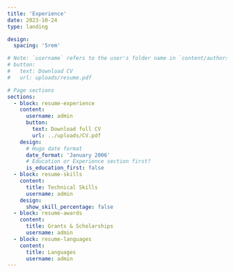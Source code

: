 ```yaml
---
title: 'Experience'
date: 2023-10-24
type: landing

design:
  spacing: '5rem'

# Note: `username` refers to the user's folder name in `content/authors/`
# button:
#   text: Download CV
#   url: uploads/resume.pdf

# Page sections
sections:  
  - block: resume-experience
    content:
      username: admin
      button:
        text: Download full CV
        url: ../uploads/CV.pdf
    design:
      # Hugo date format
      date_format: 'January 2006'
      # Education or Experience section first?
      is_education_first: false
  - block: resume-skills
    content:
      title: Technical Skills
      username: admin
    design:
      show_skill_percentage: false
  - block: resume-awards
    content:
      title: Grants & Scholarships
      username: admin
  - block: resume-languages
    content:
      title: Languages
      username: admin
---
```

